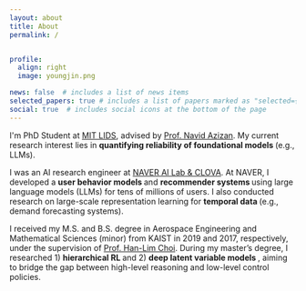 ```yaml
---
layout: about
title: About
permalink: /


profile:
  align: right
  image: youngjin.png

news: false  # includes a list of news items
selected_papers: true # includes a list of papers marked as "selected={true}"
social: true  # includes social icons at the bottom of the page
---
```


I'm PhD Student at <a href="https://lids.mit.edu/people/faculty-pi">MIT LIDS</a>, advised by <a href="https://azizan.mit.edu/index.html">Prof. Navid Azizan</a>.
My current research interest lies in <strong>quantifying reliability of foundational models </strong> (e.g., LLMs).

I was an AI research engineer at <a href="https://naver-career.gitbook.io/en/teams/clova-cic">NAVER AI Lab & CLOVA</a>.
At NAVER, I developed a <strong> user behavior models </strong> and <strong> recommender systems </strong> using large language models (LLMs) for tens of millions of users.
I also conducted research on large-scale representation learning for <strong> temporal data </strong> (e.g., demand forecasting systems).

I received my M.S. and B.S. degree in Aerospace Engineering and Mathematical Sciences (minor) from KAIST in 2019 and 2017, respectively, 
under the supervision of <a href="https://scholar.google.com/citations?user=v5hGAWMAAAAJ&hl=en">Prof. Han-Lim Choi</a>.
During my master’s degree, I researched 1) <strong> hierarchical RL </strong> and 2) <strong> deep latent variable models </strong>, aiming to bridge the gap between high-level reasoning and low-level control policies.
